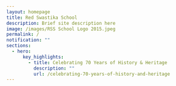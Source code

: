 ```yaml
---
layout: homepage
title: Red Swastika School
description: Brief site description here
image: /images/RSS School Logo 2015.jpeg
permalink: /
notification: ""
sections:
  - hero:
      key_highlights:
        - title: Celebrating 70 Years of History & Heritage
          description: ""
          url: /celebrating-70-years-of-history-and-heritage
---
```

